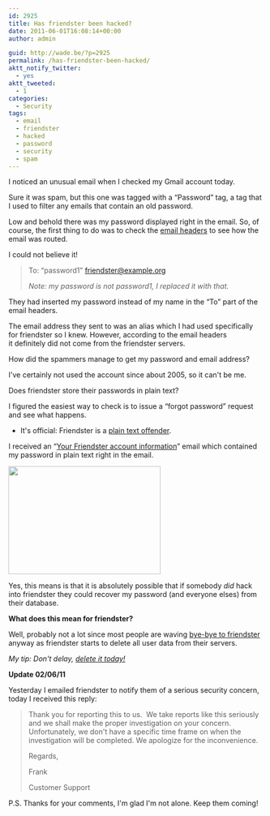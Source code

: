 ```yaml
---
id: 2925
title: Has friendster been hacked?
date: 2011-06-01T16:08:14+00:00
author: admin

guid: http://wade.be/?p=2925
permalink: /has-friendster-been-hacked/
aktt_notify_twitter:
  - yes
aktt_tweeted:
  - 1
categories:
  - Security
tags:
  - email
  - friendster
  - hacked
  - password
  - security
  - spam
---
```

<p class="lead">
  I noticed an unusual email when I checked my Gmail account today.
</p>

Sure it was spam, but this one was tagged with a &#8220;Password&#8221; tag, a tag that I used to filter any emails that contain an old password.

Low and behold there was my password displayed right in the email. So, of course, the first thing to do was to check the [email headers](http://pastie.org/pastes/2003898/text) to see how the email was routed.

I could not believe it!<!--more-->

> To: &#8220;password1&#8221; <friendster@example.org>
> 
> _Note: my password is not password1, I replaced it with that._

They had inserted my password instead of my name in the &#8220;To&#8221; part of the email headers.

The email address they sent to was an alias which I had used specifically for friendster so I knew. However, according to the email headers it definitely did not come from the friendster servers.

How did the spammers manage to get my password and email address?

I've certainly not used the account since about 2005, so it can't be me.

Does friendster store their passwords in plain text?

I figured the easiest way to check is to issue a &#8220;forgot password&#8221; request and see what happens.

  * It's official: Friendster is a [plain text offender](http://plaintextoffenders.com/).

I received an &#8220;[Your Friendster account information](http://pastie.org/pastes/2004005/text)&#8221; email which contained my password in plain text right in the email.

[<img class="aligncenter size-medium wp-image-2927" title="friendster password" src="http://wade.be/upload/friendster-password-300x213.jpg" alt="" width="300" height="213" srcset="http://wade.be/upload/friendster-password-300x213.jpg 300w, http://wade.be/upload/friendster-password.jpg 618w" sizes="(max-width: 300px) 100vw, 300px" />](http://wade.be/upload/friendster-password.jpg) 

Yes, this means is that it is absolutely possible that if somebody _did_ hack into friendster they could recover my password (and everyone elses) from their database.

**What does this mean for friendster?**

Well, probably not a lot since most people are waving [bye-bye to friendster](http://lifestyle.inquirer.net/1972/bye-bye-friendster) anyway as friendster starts to delete all user data from their servers.

_My tip: Don't delay, [delete it today!](http://web.archive.org/web/20080516050841/http://www.friendster.com/cancelaccount.php)_

**Update 02/06/11**

Yesterday I emailed friendster to notify them of a serious security concern, today I received this reply:

> Thank you for reporting this to us.  We take reports like this seriously and we shall make the proper investigation on your concern.  Unfortunately, we don't have a specific time frame on when the investigation will be completed. We apologize for the inconvenience.
> 
> Regards,
> 
> Frank
> 
> Customer Support

P.S. Thanks for your comments, I'm glad I'm not alone. Keep them coming!